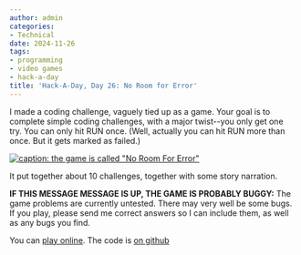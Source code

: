 ```yaml
---
author: admin
categories:
- Technical
date: 2024-11-26
tags:
- programming
- video games
- hack-a-day
title: 'Hack-A-Day, Day 26: No Room for Error'
---
```

I made a coding challenge, vaguely tied up as a game. Your goal is to complete simple coding challenges, with a major twist--you only get one try. You can only hit RUN once. (Well, actually you can hit RUN more than once. But it gets marked as failed.)

[![caption: the game is called "No Room For Error"](no-room-for-error.png)](https://za3k.github.io/no-room-for-error)

It put together about 10 challenges, together with some story narration.

**IF THIS MESSAGE MESSAGE IS UP, THE GAME IS PROBABLY BUGGY:** The game problems are currently untested. There may very well be some bugs. If you play, please send me correct answers so I can include them, as well as any bugs you find.

You can [play online](https://za3k.github.io/no-room-for-error). The code is [on github](https://github.com/za3k/no-room-for-error)
